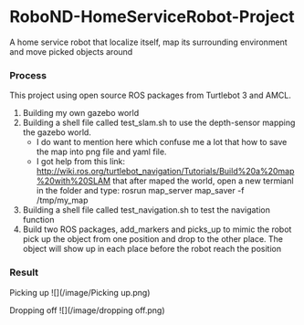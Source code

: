 # RoboND-HomeServiceRobot-Project
A home service robot that localize itself, map its surrounding environment and move picked objects around

### Process
This project using open source ROS packages from Turtlebot 3 and AMCL. 
1. Building my own gazebo world
2. Building a shell file called test_slam.sh to use the depth-sensor mapping the gazebo world. 
   - I do want to mention here which confuse me a lot that how to save the map into png file and yaml file.
   - I got help from this link: http://wiki.ros.org/turtlebot_navigation/Tutorials/Build%20a%20map%20with%20SLAM that after maped the world, open a new termianl in the folder and type: rosrun map_server map_saver -f /tmp/my_map
3. Building a shell file called test_navigation.sh to test the navigation function
4. Build two ROS packages, add_markers and picks_up to mimic the robot pick up the object from one position and drop to the other place. The object will show up in each place before the robot reach the position

### Result

Picking up ![](/image/Picking up.png)

Dropping off ![](/image/dropping off.png)
